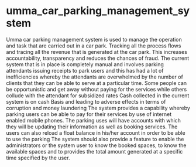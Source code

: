 # umma_car_parking_management_system
Umma car parking management system is used to manage the operation and task that are carried out in a car park. 
Tracking all the process flows and tracing all the revenue that is generated at the car park. This increases accountability, transparency and reduces the chances of fraud.
The current system that is in place is completely manual and involves parking attendants issuing receipts to park users and this has had a lot of inefficiencies whereby the attendants are overwhelmed by the number of clients that they can be able to serve at a particular time.
Some people can be opportunistic and get away without paying for the services while others collude with the attendant for subsidized rates 
Cash collected in the current system is on cash Basis and leading to adverse effects in terms of corruption and money laundering 
The system provides a capability whereby parking users can be able to pay for their services by use of internet enabled mobile phones. The parking uses will have accounts with which they will be updating their information as well as booking services. The users can also reload a float balance in his/her account in order to be able to use the parking 
The system should also provide a feature to enable the administrators or the system user to know the booked spaces, to know the available spaces and to provides the total amount generated at a specific time specified by the user.
